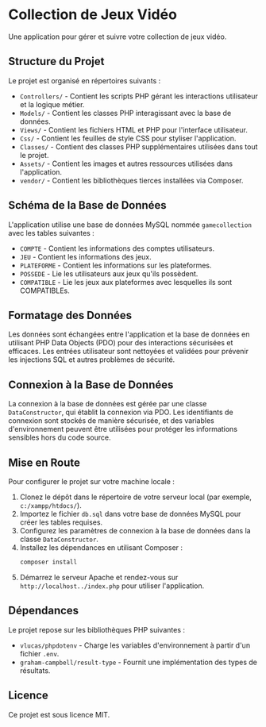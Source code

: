 # Collection de Jeux Vidéo

Une application pour gérer et suivre votre collection de jeux vidéo.

## Structure du Projet

Le projet est organisé en répertoires suivants :

- `Controllers/` - Contient les scripts PHP gérant les interactions utilisateur et la logique métier.
- `Models/` - Contient les classes PHP interagissant avec la base de données.
- `Views/` - Contient les fichiers HTML et PHP pour l'interface utilisateur.
- `Css/` - Contient les feuilles de style CSS pour styliser l'application.
- `Classes/` - Contient des classes PHP supplémentaires utilisées dans tout le projet.
- `Assets/` - Contient les images et autres ressources utilisées dans l'application.
- `vendor/` - Contient les bibliothèques tierces installées via Composer.

## Schéma de la Base de Données

L'application utilise une base de données MySQL nommée `gamecollection` avec les tables suivantes :

- `COMPTE` - Contient les informations des comptes utilisateurs.
- `JEU` - Contient les informations des jeux.
- `PLATEFORME` - Contient les informations sur les plateformes.
- `POSSEDE` - Lie les utilisateurs aux jeux qu'ils possèdent.
- `COMPATIBLE` - Lie les jeux aux plateformes avec lesquelles ils sont COMPATIBLEs.

## Formatage des Données

Les données sont échangées entre l'application et la base de données en utilisant PHP Data Objects (PDO) pour des interactions sécurisées et efficaces. Les entrées utilisateur sont nettoyées et validées pour prévenir les injections SQL et autres problèmes de sécurité.

## Connexion à la Base de Données

La connexion à la base de données est gérée par une classe `DataConstructor`, qui établit la connexion via PDO. Les identifiants de connexion sont stockés de manière sécurisée, et des variables d'environnement peuvent être utilisées pour protéger les informations sensibles hors du code source.

## Mise en Route

Pour configurer le projet sur votre machine locale :

1. Clonez le dépôt dans le répertoire de votre serveur local (par exemple, `c:/xampp/htdocs/`).
2. Importez le fichier `db.sql` dans votre base de données MySQL pour créer les tables requises.
3. Configurez les paramètres de connexion à la base de données dans la classe `DataConstructor`.
4. Installez les dépendances en utilisant Composer :
    ```bash
    composer install
    ```
5. Démarrez le serveur Apache et rendez-vous sur `http://localhost../index.php` pour utiliser l'application.

## Dépendances

Le projet repose sur les bibliothèques PHP suivantes :

- `vlucas/phpdotenv` - Charge les variables d'environnement à partir d'un fichier `.env`.
- `graham-campbell/result-type` - Fournit une implémentation des types de résultats.

## Licence

Ce projet est sous licence MIT.
